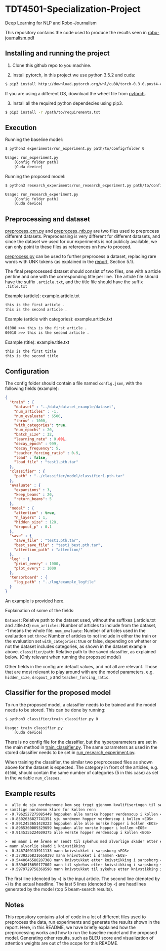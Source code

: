 

# TDT4501-Specialization-Project
Deep Learning for NLP and Robo-Journalism

This repository contains the code used to produce the results seen in [robo-journalism.pdf](robo-journalism.pdf)

## Installing and running the project 

1. Clone this github repo to you machine. 

2. Install pytorch, in this project we use python 3.5.2 and cuda:

```sh
$ pip3 install http://download.pytorch.org/whl/cu80/torch-0.3.0.post4-cp35-cp35m-linux_x86_64.whl 
```
If you are using a different OS, download the wheel file from [pytorch](http://pytorch.org).

3. Install all the required python dependecies using pip3. 

```sh
$ pip3 install -r /path/to/requirements.txt
```

## Execution

Running the baseline model:

```sh
$ python3 experiments/run_experiment.py path/to/config/folder 0
```

```sh
Usage: run_experiment.py
 	[Config folder path]
	[Cuda device]
```

Running the proposed model:
```sh
$ python3 research_experiments/run_research_experiment.py path/to/config/folder 0
```

```sh
Usage: run_research_experiment.py
 	[Config folder path]
	[Cuda device]
```

## Preprocessing and dataset

[preprocess_cnn.py](preprocess/preprocess_cnn.py) and [preprocess_ntb.py](preprocess/preprocess_ntb.py) are two files used to preprocess different datasets. Preprocessing is very different for different datasets, and since the dataset we used for our experiments is not publicly available, we can only point to these files as references on how to proceed.

[preprocess.py](seq2seq_summarization/preprocess.py) can be used to further preprocess a dataset, replacing rare words with UNK tokens (as explained in the [report](robo-journalism.pdf), Section 5.1).

The final preprocessed dataset should consist of two files, one with a article per line and one with the corresponding title per line. The article file should have the suffix `.article.txt`, and the title file should have the suffix `.title.txt`

Example (article): example.article.txt

```txt
this is the first article .
this is the second article .
```

Example (article with categories): example.article.txt

```txt
01000 >>> this is the first article .
00010 >>> this is the second article .
```

Example (title): example.title.txt

```txt
this is the first title
this is the second title
```

## Configuration

The config folder should contain a file named `config.json`, with the following fields (example):

```json
{
  "train" : {
    "dataset" : "../data/dataset_example/dataset",
    "num_articles" : -1,
    "num_evaluate" : 6500,
    "throw" : 1000,
    "with_categories": true,
    "num_epochs" : 20,
    "batch_size" : 32,
    "learning_rate" : 0.001,
    "decay_epoch" : 999,
    "decay_frequency": 5,
    "teacher_forcing_ratio" : 0.9,
    "load" : false,
    "load_file" : "test1.pth.tar"
  },
  "classifier" : {
    "path" : "../classifier/model/classifier1.pth.tar"
  },
  "evaluate" : {
    "expansions" : 3,
    "keep_beams" : 20,
    "return_beams": 5
  },
  "model" : {
    "attention" : true,
    "n_layers" : 1,
    "hidden_size" : 128,
    "dropout_p" : 0.1
  },
  "save" : {
    "save_file" : "test1.pth.tar",
    "best_save_file" : "test1_best.pth.tar",
    "attention_path" : "attention/"
  },
  "log" : {
    "print_every" : 1000,
    "plot_every" : 1000
  },
  "tensorboard" : {
    "log_path" : "../log/example_logfile"
  }
}
```

An example is provided [here](experiments/ntb_test_small/config.json).

Explaination of some of the fields:

`Dataset`: Relative path to the dataset used, without the suffixes (.article.txt and .title.txt)
`num_articles`: Number of articles to include from the dataset, -1 means the whole file.
`num_evaluate`: Number of articles used in the evaluation set
`throw`: Number of articles to not include in either the train or the evaluation set
`with_categories`: true or false, depending on whether or not the dataset includes categories, as shown in the dataset example above.
`classifier/path`: Relative path to the saved classifier, as explained below. (Only relevant when running the proposed model)

Other fields in the config are default values, and not all are relevant. Those that are most relevant to play around with are the model parameters, e.g. `hidden_size`, `dropout_p` and `teacher_forcing_ratio`.

## Classifier for the proposed model

To run the proposed model, a classifier needs to be trained and the model needs to be stored. This can be done by running:

```sh
$ python3 classifier/train_classifier.py 0
```

```sh
Usage: train_classifier.py
	[Cuda device]
```

There is no config file for the classifier, but the hyperparameters are set in the main method in [train_classifier.py](classifier/train_classifier.py). The same parameters as used in the stored classifier needs to be set in [run_research_experiment.py](research_experiments/run_research_experiment.py).

When training the classifier, the similar two preprocessed files as shown above for the dataset is expected. The category in front of the articles, e.g. `01000`, should contain the same number of categories (5 in this case) as set in the variable `num_classes`.

## Example results

```txt
>  alle de sju nordmennene kom seg trygt gjennom kvalifiseringen til søndagens <UNKs> i holmenkollen . vanskelige forhold preget fredagens kvalifisering . tett snøvær og varierende vind gjorde oppgaven vrien for kenneth gangnes og resten av verdenseliten . best av dem som måtte kvalifisere seg var polske stefan <UNKh> med et hopp på ###,# meter . han hadde tyske andreas wellinger og østerrikske manuel <UNKp> nærmest seg på resultatlista . tom hilde var best av de norske hopperne .
= samtlige nordmenn klare for kollen renn
< -0.7962527275085449 hoppuken alle norske hopper verdenscup i kollen <EOS>
< -0.8302636827741351 sju nordmenn hopper verdenscup i kollen <EOS>
< -0.8912453651428223 hoppuken alle alle norske hopper i kollen <EOS>
< -0.8985360009329659 hoppuken alle norske hopper i kollen <EOS>
< -0.9145355224609375 alle verste hopper verdenscup i kollen <EOS>
```

```txt
>  en mann i ## årene er sendt til sykehus med alvorlige skader etter en knivstikking i sarpsborg natt til torsdag . ingen er pågrepet i saken . politiet i østfold opplyser på twitter at de søker etter gjerningsmannen på flere adresser i sarpsborg . knivstikkingen skjedde i en leilighet på bede .
= mann alvorlig skadd i knivstikking
< -0.3467409133911133 mann knivstukket i sarpsborg <EOS>
< -0.37392368316650393 mann knivstukket i drammen <EOS>
< -0.5440646580287388 mann knivstukket etter knivstikking i sarpsborg <EOS>
< -0.5894615650177002 mann til sykehus etter knivstikking i sarpsborg <EOS>
< -0.5979729758368598 mann knivstukket til sykehus etter knivstikking i sarpsborg <EOS>
```

The first line (denoted by `>`) is the input article. The second line (denoted by `=`) is the actual headline. The last 5 lines (denoted by `<`) are headlines generated by the model (top 5 beam-search results).

## Notes

This repository contains a lot of code in a lot of different files used to preprocess the data, run experiments and generate the results shown in the report. Here, in this README, we have briefly explained how the preprocessing works and how to run the baseline model and the proposed model. Generating other results, such as BLEU score and visualization of attention weights are out of the scope for this README.

